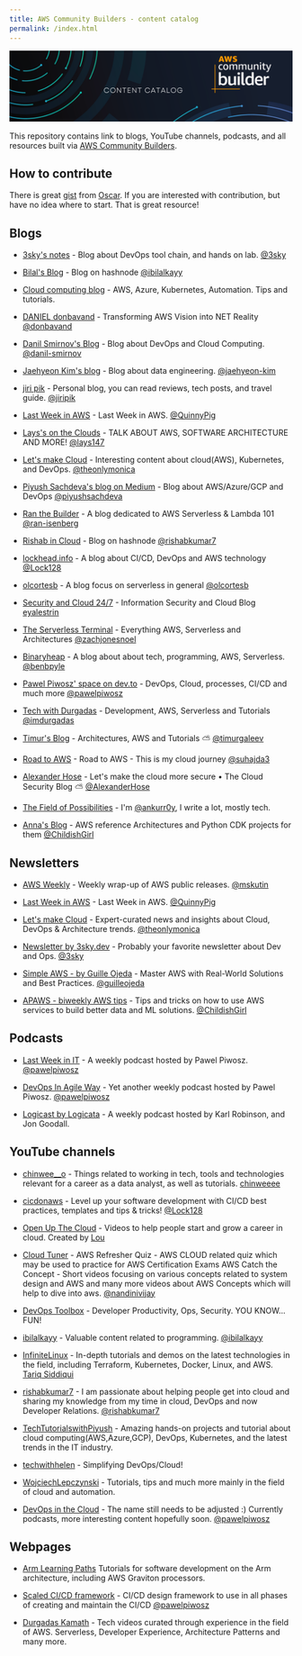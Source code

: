 ```yaml
---
title: AWS Community Builders - content catalog
permalink: /index.html
---
```


![cb-logo](./Logo.png)

This repository contains link to blogs,
YouTube channels, podcasts, and all
resources built via
[AWS Community Builders](https://aws.amazon.com/developer/community/community-builders/).

## How to contribute

There is great [gist](https://gist.github.com/olcortesb/788310f20d5191da4880e17544b5db22)
from [Oscar](https://github.com/olcortesb). If you are interested with contribution,
but have no idea where to start. That is great resource!

## Blogs

- [3sky's notes](https://blog.3sky.dev) -
Blog about DevOps tool chain, and hands on lab. [@3sky](https://github.com/3sky)

- [Bilal's Blog](https://ibilalkayy.hashnode.dev) -
Blog on hashnode [@ibilalkayy](https://github.com/ibilalkayy)

- [Cloud computing blog](https://lepczynski.it/en/) -
AWS, Azure, Kubernetes, Automation. Tips and tutorials.  

- [DANIEL donbavand](https://danieldonbavand.com) -
Transforming AWS Vision into NET Reality [@donbavand](https://github.com/donbavand)

- [Danil Smirnov's Blog](https://blog.smirnov.la/) -
Blog about DevOps and Cloud Computing.
[@danil-smirnov](https://github.com/danil-smirnov)

- [Jaehyeon Kim's blog](https://jaehyeon.me) -
Blog about data engineering. [@jaehyeon-kim](https://github.com/jaehyeon-kim)

- [jiri pik](https://jiripik.com/blog/) -
Personal blog, you can read reviews,
tech posts, and travel guide. [@jiripik](https://github.com/jiripik)

- [Last Week in AWS](https://www.lastweekinaws.com/blog/) -
Last Week in AWS. [@QuinnyPig](https://github.com/QuinnyPig)

- [Lays's on the Clouds](https://lays147.substack.com) -
TALK ABOUT AWS, SOFTWARE ARCHITECTURE AND MORE! [@lays147](https://github.com/lays147)

- [Let's make Cloud](https://letsmake.cloud/) -
Interesting content about cloud(AWS),
Kubernetes, and DevOps. [@theonlymonica](https://github.com/theonlymonica)

- [Piyush Sachdeva's blog on Medium](https://medium.com/@piyush.sachdeva055) -
Blog about AWS/Azure/GCP and DevOps [@piyushsachdeva](https://github.com/piyushsachdeva)

- [Ran the Builder](https://www.ranthebuilder.cloud) -
A blog dedicated to AWS Serverless & Lambda 101 [@ran-isenberg](https://github.com/ran-isenberg)

- [Rishab in Cloud](https://blog.rishabkumar.com) -
Blog on hashnode [@rishabkumar7](https://github.com/rishabkumar7)

- [lockhead.info](https://lockhead.info) -
A blog about CI/CD, DevOps and AWS technology [@Lock128](https://github.com/Lock128)

- [olcortesb](https://olcortesb.hashnode.dev/) -
A blog focus on serverless in general  [@olcortesb](https://github.com/olcortesb)

- [Security and Cloud 24/7](https://security-24-7.com) -
Information Security and Cloud Blog
[eyalestrin](https://github.com/eyalestrin)

- [The Serverless Terminal](https://www.theserverlessterminal.com/) -
Everything AWS, Serverless and Architectures [@zachjonesnoel](https://github.com/zachjonesnoel)

- [Binaryheap](https://binaryheap.com) -
A blog about about tech, programming, AWS, Serverless.
[@benbpyle](https://github.com/benbpyle)

- [Pawel Piwosz' space on dev.to](https://dev.to/pawelpiwosz) -
DevOps, Cloud, processes, CI/CD and much more [@pawelpiwosz](https://github.com/pawelpiwosz)

- [Tech with Durgadas](https://tech.durgadas.in/) -
Development, AWS, Serverless and Tutorials [@imdurgadas](https://github.com/imdurgadas)

- [Timur's Blog](https://tgaleev.com/) -
Architectures, AWS and Tutorials ⛅ [@timurgaleev](https://github.com/timurgaleev)

- [Road to AWS](https://roadtoaws.com/) -
Road to AWS - This is my cloud journey
[@suhajda3](https://github.com/suhajda3)

- [Alexander Hose](https://alexanderhose.com/) -
Let's make the cloud more secure • The Cloud Security Blog ⛅ [@AlexanderHose](https://github.com/AlexanderHose)

- [The Field of Possibilities](https://ankurr.substack.com/) -
I'm [@ankurr0y](https://github.com/ankurr0y/), I write a lot, mostly tech.

- [Anna's Blog](https://medium.com/@annpastushko/) -
AWS reference Architectures and Python CDK projects for them 
[@ChildishGirl](https://github.com/ChildishGirl)  

## Newsletters

- [AWS Weekly](https://awsweekly.info) -
Weekly wrap-up of AWS public releases. [@mskutin](https://github.com/mskutin)

- [Last Week in AWS](https://www.lastweekinaws.com/newsletter) -
Last Week in AWS. [@QuinnyPig](https://github.com/QuinnyPig)

- [Let's make Cloud](https://letsmakecloud.beehiiv.com) -
Expert-curated news and insights about Cloud,
DevOps & Architecture trends. [@theonlymonica](https://github.com/theonlymonica)

- [Newsletter by 3sky.dev](https://newsletter.3sky.dev) -
Probably your favorite newsletter about Dev and Ops. [@3sky](https://github.com/3sky)

- [Simple AWS - by Guille Ojeda](https://www.simpleaws.dev) -
Master AWS with Real-World Solutions and Best Practices.
[@guilleojeda](https://github.com/guilleojeda)

- [APAWS - biweekly AWS tips](https://annpastushko.substack.com) -
Tips and tricks on how to use AWS services to build better data and ML solutions. 
[@ChildishGirl](https://github.com/ChildishGirl)

## Podcasts

- [Last Week in IT](https://rss.com/podcasts/lastweekinit/) -
A weekly podcast hosted by Pawel Piwosz.
[@pawelpiwosz](https://github.com/pawelpiwosz)

- [DevOps In Agile Way](https://rss.com/podcasts/devopsinagileway/) -
Yet another weekly podcast hosted by Pawel Piwosz.
[@pawelpiwosz](https://github.com/pawelpiwosz)

- [Logicast by Logicata](https://logicastvideo.podbean.com) -
A weekly podcast hosted by Karl Robinson, and Jon Goodall.

## YouTube channels

- [chinwee__o](https://www.youtube.com/@chinwee__o) -
Things related to working in tech,
tools and technologies relevant for a
career as a data analyst, as well as tutorials.
[chinweeee](https://github.com/chinweeee)

- [cicdonaws](https://www.youtube.com/@cicdonaws/) -
Level up your software development with CI/CD
best practices, templates and tips & tricks! [@Lock128](https://github.com/Lock128)

- [Open Up The Cloud](https://www.youtube.com/c/OpenUpTheCloud) -
Videos to help people start and grow a career in cloud.
Created by [Lou](https://twitter.com/loujaybee)

- [Cloud Tuner](https://www.youtube.com/@cloudtuner) -
AWS Refresher Quiz - AWS CLOUD related quiz which
may be used to practice for AWS Certification Exams
AWS Catch the Concept - Short videos focusing
on various concepts related to system design and AWS
and many more videos about AWS Concepts which will
help to dive into aws. [@nandinivijay](https://github.com/nandinivijay)

- [DevOps Toolbox](https://www.youtube.com/@devopstoolbox) -
Developer Productivity, Ops, Security. YOU KNOW... FUN!

- [ibilalkayy](https://www.youtube.com/@ibilalkayy) -
Valuable content related to programming. [@ibilalkayy](https://github.com/ibilalkayy)

- [InfiniteLinux](https://www.youtube.com/@InfiniteLinux) -
In-depth tutorials and demos on the latest
technologies in the field, including Terraform,
Kubernetes, Docker, Linux, and AWS.
[Tariq Siddiqui](https://www.linkedin.com/in/tariqsiddiqui/)

- [rishabkumar7](https://www.youtube.com/@rishabkumar7) -
I am passionate about helping people get
into cloud and sharing my knowledge from my
time in cloud, DevOps and now Developer Relations.
[@rishabkumar7](https://github.com/rishabkumar7)

- [TechTutorialswithPiyush](https://www.youtube.com/@TechTutorialswithPiyush) -
Amazing hands-on projects and tutorial about cloud computing(AWS,Azure,GCP),
DevOps, Kubernetes, and the latest trends in the IT industry.

- [techwithhelen](https://www.youtube.com/@techwithhelen) - Simplifying DevOps/Cloud!

- [WojciechLepczynski](https://www.youtube.com/@WojciechLepczynski) -
Tutorials, tips and much more mainly in the
field of cloud and automation.

- [DevOps in the Cloud](https://www.youtube.com/@lastweekinit) -
The name still needs to be adjusted :) Currently podcasts,
more interesting content hopefully soon.
[@pawelpiwosz](https://github.com/pawelpiwosz)

## Webpages

- [Arm Learning Paths](https://learn.arm.com)
Tutorials for software development on the Arm architecture,
including AWS Graviton processors.

- [Scaled CI/CD framework](https://www.cicd.run/) -
CI/CD design framework to use in all phases of creating and maintain the CI/CD
[@pawelpiwosz](https://github.com/pawelpiwosz)

- [Durgadas Kamath](https://www.youtube.com/@durgadaskamath) -
Tech videos curated through experience in the field of AWS.
Serverless, Developer Experience, Architecture Patterns and many more.
